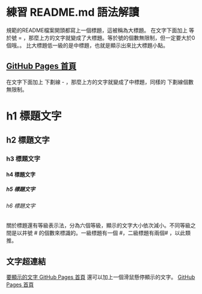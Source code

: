 練習 README.md 語法解讀
==================================================
規範的README檔案開頭都寫上一個標題，這被稱為大標題。
在文字下面加上 等於號 = ，那麼上方的文字就變成了大標題。等於號的個數無限制，但一定要大於0個哦。。
比大標題低一級的是中標題，也就是顯示出來比大標題小點。


[GitHub Pages 首頁](https://DavidPeng1.github.io)
--------------------------------------------------
在文字下面加上 下劃線 - ，那麼上方的文字就變成了中標題，同樣的 下劃線個數無限制。


# h1 標題文字
## h2 標題文字
### h3 標題文字
#### h4 標題文字
##### h5 標題文字
###### h6 標題文字

關於標題還有等級表示法，分為六個等級，顯示的文字大小依次減小。不同等級之間是以井號  #  的個數來標識的。一級標題有一個 #，二級標題有兩個# ，以此類推。

文字超連結
-----------------------------------------
 [ 要顯示的文字 ]( 連結的地址 )
 [GitHub Pages 首頁](https://DavidPeng1.github.io)
 還可以加上一個滑鼠懸停顯示的文字。
 [GitHub Pages 首頁](https://DavidPeng1.github.io "作業的結果")